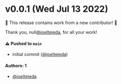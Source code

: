 # v0.0.1 (Wed Jul 13 2022)

:tada: This release contains work from a new contributor! :tada:

Thank you, null[@joeltejeda](https://github.com/joeltejeda), for all your work!

#### ⚠️ Pushed to `main`

- initial commit ([@joeltejeda](https://github.com/joeltejeda))

#### Authors: 1

- [@joeltejeda](https://github.com/joeltejeda)
